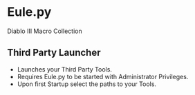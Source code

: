 # Eule.py
Diablo III Macro Collection

## Third Party Launcher
* Launches your Third Party Tools.
* Requires Eule.py to be started with Administrator Privileges.
* Upon first Startup select the paths to your Tools.
